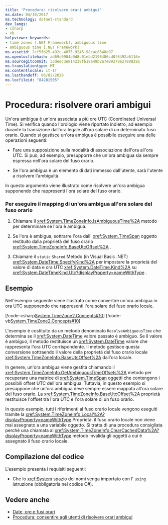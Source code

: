 ```yaml
---
title: 'Procedura: risolvere orari ambigui'
ms.date: 04/10/2017
ms.technology: dotnet-standard
dev_langs:
- csharp
- vb
helpviewer_keywords:
- time zones [.NET Framework], ambiguous time
- ambiguous time [.NET Framework]
ms.assetid: 2cf5fb25-492c-4875-9245-98cac8348e97
ms.openlocfilehash: ad69c0984a9d8c01ebd2198486cd0f6492a6116e
ms.sourcegitcommit: 33deec3e814238fb18a49b2a7e89278e27888291
ms.translationtype: MT
ms.contentlocale: it-IT
ms.lasthandoff: 06/02/2020
ms.locfileid: "84281505"
---
```

# <a name="how-to-resolve-ambiguous-times"></a>Procedura: risolvere orari ambigui

Un'ora ambigua è un'ora associata a più ore UTC (Coordinated Universal Time). Si verifica quando l'orologio viene riportato indietro, ad esempio durante la transizione dall'ora legale all'ora solare di un determinato fuso orario. Quando si gestisce un'ora ambigua è possibile eseguire una delle operazioni seguenti:

- Fare una supposizione sulla modalità di associazione dell'ora all'ora UTC. Si può, ad esempio, presupporre che un'ora ambigua sia sempre espressa nell'ora solare del fuso orario.

- Se l'ora ambigua è un elemento di dati immesso dall'utente, sarà l'utente a risolvere l'ambiguità.

In questo argomento viene illustrato come risolvere un'ora ambigua supponendo che rappresenti l'ora solare del fuso orario.

### <a name="to-map-an-ambiguous-time-to-a-time-zones-standard-time"></a>Per eseguire il mapping di un'ora ambigua all'ora solare del fuso orario

1. Chiamare il <xref:System.TimeZoneInfo.IsAmbiguousTime%2A> metodo per determinare se l'ora è ambigua.

2. Se l'ora è ambigua, sottrarre l'ora dall' <xref:System.TimeSpan> oggetto restituito dalla proprietà del fuso orario <xref:System.TimeZoneInfo.BaseUtcOffset%2A> .

3. Chiamare il `static` `Shared` Metodo (in Visual Basic .NET) <xref:System.DateTime.SpecifyKind%2A> per impostare la proprietà del valore di data e ora UTC <xref:System.DateTime.Kind%2A> su <xref:System.DateTimeKind.Utc?displayProperty=nameWithType> .

## <a name="example"></a>Esempio

Nell'esempio seguente viene illustrato come convertire un'ora ambigua in ora UTC supponendo che rappresenti l'ora solare del fuso orario locale.

[!code-csharp[System.TimeZone2.Concepts#10](../../../samples/snippets/csharp/VS_Snippets_CLR_System/system.TimeZone2.Concepts/CS/TimeZone2Concepts.cs#10)]
[!code-vb[System.TimeZone2.Concepts#10](../../../samples/snippets/visualbasic/VS_Snippets_CLR_System/system.TimeZone2.Concepts/VB/TimeZone2Concepts.vb#10)]

L'esempio è costituito da un metodo denominato `ResolveAmbiguousTime` che determina se il <xref:System.DateTime> valore passato è ambiguo. Se il valore è ambiguo, il metodo restituisce un <xref:System.DateTime> valore che rappresenta l'ora UTC corrispondente. Il metodo gestisce questa conversione sottraendo il valore della proprietà del fuso orario locale <xref:System.TimeZoneInfo.BaseUtcOffset%2A> dall'ora locale.

In genere, un'ora ambigua viene gestita chiamando il <xref:System.TimeZoneInfo.GetAmbiguousTimeOffsets%2A> metodo per recuperare una matrice di <xref:System.TimeSpan> oggetti che contengono i possibili offset UTC dell'ora ambigua. Tuttavia, in questo esempio si presuppone che un'ora ambigua deve sempre essere mappata all'ora solare del fuso orario. La <xref:System.TimeZoneInfo.BaseUtcOffset%2A> proprietà restituisce l'offset tra l'ora UTC e l'ora solare di un fuso orario.

In questo esempio, tutti i riferimenti al fuso orario locale vengono eseguiti tramite la <xref:System.TimeZoneInfo.Local%2A?displayProperty=nameWithType> Proprietà. il fuso orario locale non viene mai assegnato a una variabile oggetto. Si tratta di una procedura consigliata perché una chiamata al <xref:System.TimeZoneInfo.ClearCachedData%2A?displayProperty=nameWithType> metodo invalida gli oggetti a cui è assegnato il fuso orario locale.

## <a name="compiling-the-code"></a>Compilazione del codice

L'esempio presenta i requisiti seguenti:

- Che lo <xref:System> spazio dei nomi venga importato con l' `using` istruzione (obbligatoria nel codice C#).

## <a name="see-also"></a>Vedere anche

- [Date, ore e fusi orari](index.md)
- [Procedura: consentire agli utenti di risolvere orari ambigui](let-users-resolve-ambiguous-times.md)
